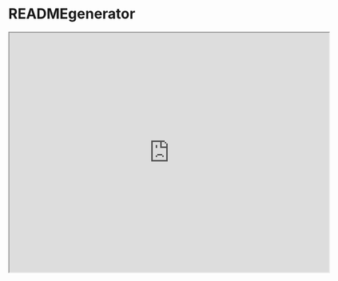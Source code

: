 # READMEgenerator

<iframe src="https://drive.google.com/file/d/1Ehg8TziIe79EzF4q_AgnJ5M8UI8UH7iU/preview" width="640" height="480"></iframe>